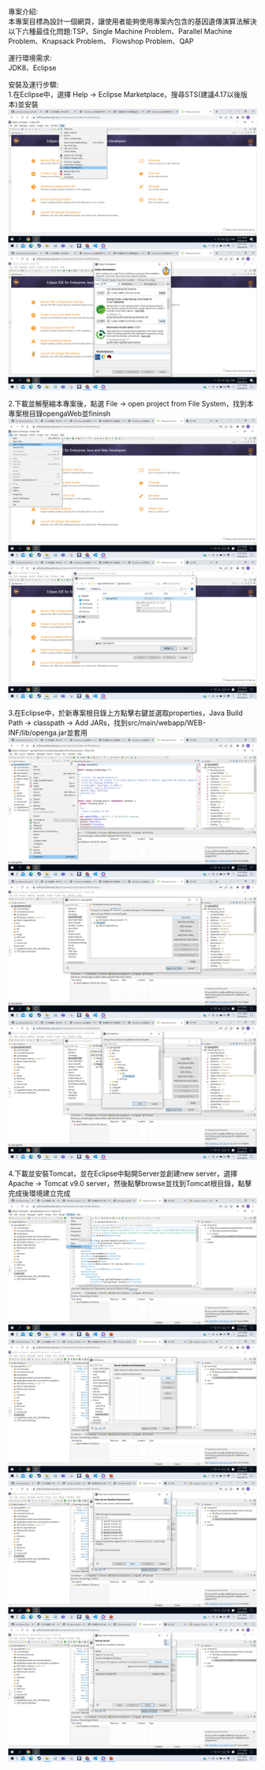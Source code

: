 專案介紹:    
    本專案目標為設計一個網頁，讓使用者能夠使用專案內包含的基因遺傳演算法解決以下六種最佳化問題:TSP、Single Machine Problem、Parallel Machine Problem、Knapsack Problem、
    Flowshop Problem、QAP

運行環境需求:    
    JDK8、Eclipse

安裝及運行步驟:      
1.在Eclipse中，選擇 Help -> Eclipse Marketplace，搜尋STS(建議4.17以後版本)並安裝   
![image text](https://github.com/worldstar/OpenGAWeb/blob/af63524ab2142ac44e762ef208ed76f0d3ba0f23/readmepicture/springtool1.png)
![image text](https://github.com/worldstar/OpenGAWeb/blob/af63524ab2142ac44e762ef208ed76f0d3ba0f23/readmepicture/springtool2.png)
    
2.下載並解壓縮本專案後，點選 File -> open project from File System，找到本專案根目錄opengaWeb並fininsh
![image text](https://github.com/worldstar/OpenGAWeb/blob/7d19736fb9dbef228d474c1e30a0d275eee8e538/readmepicture/openproject1.png)
![image text](https://github.com/worldstar/OpenGAWeb/blob/7d19736fb9dbef228d474c1e30a0d275eee8e538/readmepicture/openproject2.png)


3.在Eclipse中，於新專案根目錄上方點擊右鍵並選取properties，Java Build Path -> classpath -> Add JARs，找到src/main/webapp/WEB-INF/lib/openga.jar並套用    
![image text](https://github.com/worldstar/OpenGAWeb/blob/7d19736fb9dbef228d474c1e30a0d275eee8e538/readmepicture/classpath1.png)
![image text](https://github.com/worldstar/OpenGAWeb/blob/7d19736fb9dbef228d474c1e30a0d275eee8e538/readmepicture/classpath2.png)
![image text](https://github.com/worldstar/OpenGAWeb/blob/7d19736fb9dbef228d474c1e30a0d275eee8e538/readmepicture/classpath3.png)


4.下載並安裝Tomcat，並在Eclipse中點開Server並創建new server，選擇Apache -> Tomcat v9.0 server，然後點擊browse並找到Tomcat根目錄，點擊完成後環境建立完成
![image text](https://github.com/worldstar/OpenGAWeb/blob/2639d4011fb2a98908e539352724b2fc639e9392/readmepicture/server1.png)
![image text](https://github.com/worldstar/OpenGAWeb/blob/2639d4011fb2a98908e539352724b2fc639e9392/readmepicture/server2.png)
![image text](https://github.com/worldstar/OpenGAWeb/blob/2639d4011fb2a98908e539352724b2fc639e9392/readmepicture/server3.png)
![image text](https://github.com/worldstar/OpenGAWeb/blob/2639d4011fb2a98908e539352724b2fc639e9392/readmepicture/server4.png)



